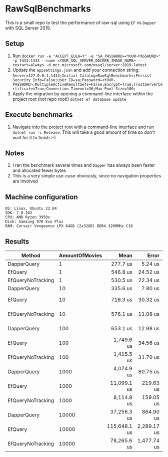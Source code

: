 # RawSqlBenchmarks

This is a small repo to test the performance of raw-sql using `EF` vs `Dapper` with SQL Server 2019.

## Setup

1. Run `docker run -e "ACCEPT_EULA=Y" -e "SA_PASSWORD=<YOUR-PASSWORD>" -p 1433:1433 --name <YOUR_SQL_SERVER_DOCKER_IMAGE_NAME> --restart=always -d mcr.microsoft.com/mssql/server:2019-latest`
1. Update the `appsettings.json` and add your connection string: `Server=127.0.0.1,1433;Initial Catalog=RawSqlBenchmarks;Persist Security Info=False;User ID=sa;Password=<YOUR-PASSWORD>;MultipleActiveResultSets=False;Encrypt=True;TrustServerCertificate=True;Connection Timeout=30;Max Pool Size=100;`
1. Apply the migration by opening a command-line interface within the project root (not repo root!) `dotnet ef database update`

## Execute benchmarks

1. Navigate into the project root with a command-line interface and run `dotnet run -c Release`. This will take a good amount of time so don't wait for it to finish :-)

## Notes

1. I ran the benchmark several times and `Dapper` has always been faster and allocated fewer bytes
1. This is a very simple use-case obviously, since no navigation properties are involved

## Machine configuration

```text
OS: Linux, Ubuntu 22.04
SDK: 7.0.102
CPU: AMD Ryzen 3950x
Disk: Samsung 970 Evo Plus
RAM: Corsair Vengeance LPX 64GB (2x32GB) DDR4 3200MHz C16
```

## Results

|            Method | AmountOfMovies |         Mean |       Error |      StdDev |       Median |   Allocated |
|------------------ |--------------- |-------------:|------------:|------------:|-------------:|------------:|
|       DapperQuery |              1 |     277.7 us |     5.24 us |    14.52 us |     276.4 us |    17.74 KB |
|           EfQuery |              1 |     546.8 us |    24.52 us |    72.30 us |     524.6 us |    94.66 KB |
| EfQueryNoTracking |              1 |     530.5 us |    22.34 us |    65.86 us |     500.9 us |     93.9 KB |
|       DapperQuery |             10 |     335.6 us |     7.80 us |    23.01 us |     338.5 us |    28.77 KB |
|           EfQuery |             10 |     716.3 us |    30.32 us |    89.41 us |     714.5 us |   124.08 KB |
| EfQueryNoTracking |             10 |     576.1 us |    11.08 us |    12.76 us |     580.2 us |   115.49 KB |
|       DapperQuery |            100 |     653.1 us |    12.98 us |    36.83 us |     659.1 us |   138.26 KB |
|           EfQuery |            100 |   1,749.6 us |    34.56 us |    84.78 us |   1,758.5 us |    421.2 KB |
| EfQueryNoTracking |            100 |   1,415.5 us |    31.70 us |    93.46 us |   1,444.7 us |   330.96 KB |
|       DapperQuery |           1000 |   4,074.9 us |    80.75 us |    99.16 us |   4,073.1 us |  1228.45 KB |
|           EfQuery |           1000 |  11,099.1 us |   219.63 us |   360.86 us |  11,034.0 us |  3452.46 KB |
| EfQueryNoTracking |           1000 |   8,114.9 us |   159.05 us |   212.33 us |   8,112.3 us |  2545.01 KB |
|       DapperQuery |          10000 |  37,256.3 us |   864.90 us | 2,550.17 us |  36,900.5 us | 12255.71 KB |
|           EfQuery |          10000 | 115,648.1 us | 2,289.17 us | 4,299.62 us | 114,878.0 us | 33657.57 KB |
| EfQueryNoTracking |          10000 |  78,265.6 us | 1,477.74 us | 1,382.28 us |  77,987.5 us | 24752.66 KB |

